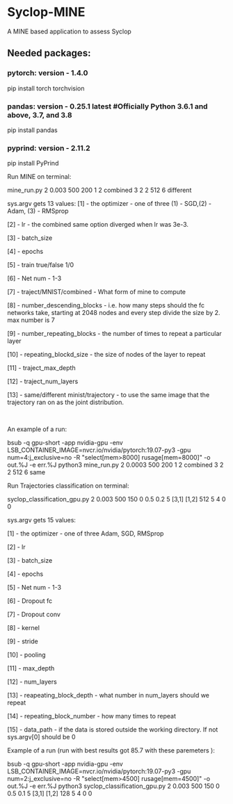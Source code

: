 # Syclop-MINE
A MINE based application to assess Syclop 

## Needed packages:

### pytorch: version - 1.4.0 

pip install torch torchvision

### pandas: version - 0.25.1 latest #Officially Python 3.6.1 and above, 3.7, and 3.8

pip install pandas

### pyprind: version - 2.11.2

pip install PyPrind


Run MINE on terminal:​

mine_run.py 2 0.003 500 200 1 2 combined 3 2 2 512 6 different​

sys.argv gets 13 values:​
[1] - the optimizer - one of three (1) - SGD,(2) - Adam, (3) - RMSprop​

[2] - lr  - the combined same option diverged when lr was 3e-3. ​

[3] - batch_size​

[4] - epochs​

[5] - train true/false 1/0​

[6] - Net num - 1-3​

[7] - traject/MNIST/combined - What form of mine to compute​

[8] - number_descending_blocks - i.e. how many steps should the fc networks take, starting at 2048 nodes and every step 
divide the size by 2. max number is 7                                ​

[9] - number_repeating_blocks - the number of times to repeat a particular layer​

[10] - repeating_blockd_size - the size of nodes of the layer to repeat​

[11] - traject_max_depth​

[12] - traject_num_layers​

[13] - same/different minist/trajectory - to use the same image that the trajectory ran on as the joint distribution.​

​

An example of a run:​

bsub -q gpu-short -app nvidia-gpu -env LSB_CONTAINER_IMAGE=nvcr.io/nvidia/pytorch:19.07-py3 -gpu num=4:j_exclusive=no -R "select[mem>8000] rusage[mem=8000]" -o out.%J -e err.%J python3 mine_run.py 2 0.0003 500 200 1 2 combined 3 2 2 512 6 same     ​

 Run Trajectories classification on terminal:​

syclop_classification_gpu.py 2 0.003 500 150 0 0.5 0.2 5 [3,1] [1,2] 512 5 4 0 0​

sys.argv gets 15 values:​

 [1] - the optimizer - one of three Adam, SGD, RMSprop​

 [2] - lr​

 [3] - batch_size​

 [4] - epochs​

 [5] - Net num - 1-3​

 [6] - Dropout fc​

 [7] - Dropout conv​

 [8] - kernel​

 [9] - stride​

 [10] - pooling​

 [11] - max_depth​

 [12] - num_layers                           ​

 [13] - reapeating_block_depth - what number in num_layers should we repeat​

 [14] - repeating_block_number - how many times to repeat​

 [15] - data_path - if the data is stored outside the working directory. If not sys.argv[0] should be 0​

Example of a run (run with best results got 85.7 with these paremeters ):​

bsub -q gpu-short -app nvidia-gpu -env LSB_CONTAINER_IMAGE=nvcr.io/nvidia/pytorch:19.07-py3 -gpu num=2:j_exclusive=no -R "select[mem>4500] rusage[mem=4500]" -o out.%J -e err.%J python3 syclop_classification_gpu.py 2 0.003 500 150 0 0.5 0.1 5 [3,1] [1,2] 128 5 4 0 0
